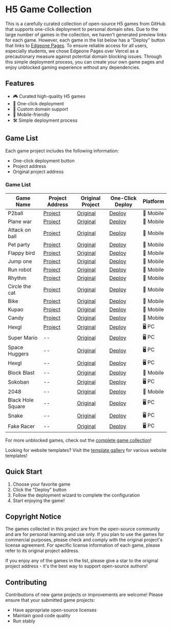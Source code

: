 # H5 Game Collection

This is a carefully curated collection of open-source H5 games from GitHub that supports one-click deployment to personal domain sites. Due to the large number of games in the collection, we haven't generated preview links for each game. However, each game in the list below has a "Deploy" button that links to [Edgeone Pages](https://edgeone.ai/products/pages). To ensure reliable access for all users, especially students, we chose Edgeone Pages over Vercel as a precautionary measure against potential domain blocking issues. Through this simple deployment process, you can create your own game pages and enjoy unblocked gaming experience without any dependencies.

## Features

- 🎮 Curated high-quality H5 games
- 🚀 One-click deployment
- 🔗 Custom domain support
- 📱 Mobile-friendly
- 🛠️ Simple deployment process

## Game List

Each game project includes the following information:
- One-click deployment button
- Project address
- Original project address

### Game List

| Game Name | Project Address | Original Project | One-Click Deploy | Platform |
|-----------|----------------|------------------|-----------------|----------|
| P2ball | [Project](https://github.com/tomcomtang/p2ball) | [Original](https://github.com/channingbreeze/games/tree/master/p2ball) | [Deploy](https://edgeone.ai/pages/new?template=https://github.com/tomcomtang/p2ball&source=tomchild) | 📱 Mobile |
| Plane war | [Project](https://github.com/tomcomtang/planewar) | [Original](https://github.com/channingbreeze/games/tree/master/planewar) | [Deploy](https://edgeone.ai/pages/new?template=https://github.com/tomcomtang/planewar&source=tomchild) | 📱 Mobile |
| Attack on ball | [Project](https://github.com/tomcomtang/attackonball) | [Original](https://github.com/channingbreeze/games/tree/master/attackonball) | [Deploy](https://edgeone.ai/pages/new?template=https://github.com/tomcomtang/attackonball&source=tomchild) |📱 Mobile |
| Pet party | [Project](https://github.com/tomcomtang/petparty) | [Original](https://github.com/channingbreeze/games/tree/master/petparty) | [Deploy](https://edgeone.ai/pages/new?template=https://github.com/tomcomtang/petparty&source=tomchild) | 📱 Mobile |
| Flappy bird | [Project](https://github.com/tomcomtang/flappybird3) | [Original](https://github.com/channingbreeze/games/tree/master/flappybird3) | [Deploy](https://edgeone.ai/pages/new?template=https://github.com/tomcomtang/flappybird3&source=tomchild) | 📱 Mobile |
| Jump one | [Project](https://github.com/tomcomtang/jumpone) | [Original](https://github.com/channingbreeze/games/tree/master/jumpone) | [Deploy](https://edgeone.ai/pages/new?template=https://github.com/tomcomtang/jumpone&source=tomchild) | 📱 Mobile |
| Run robot | [Project](https://github.com/tomcomtang/runrobot) | [Original](https://github.com/channingbreeze/games/tree/master/runrobot) | [Deploy](https://edgeone.ai/pages/new?template=https://github.com/tomcomtang/runrobot&source=tomchild) | 📱 Mobile |
| Rhythm | [Project](https://github.com/tomcomtang/rhythm) | [Original](https://github.com/channingbreeze/games/tree/master/rhythm) | [Deploy](https://edgeone.ai/pages/new?template=https://github.com/tomcomtang/rhythm&source=tomchild) | 📱 Mobile |
| Circle the cat | [Project](https://github.com/tomcomtang/circle-the-cat) | [Original](https://github.com/channingbreeze/games/tree/master/shenjingmao) | [Deploy](https://edgeone.ai/pages/new?template=https://github.com/tomcomtang/circle-the-cat&source=tomchild) | 📱 Mobile |
| Bike | [Project](https://github.com/tomcomtang/bike) | [Original](https://github.com/channingbreeze/games/tree/master/bike) | [Deploy](https://edgeone.ai/pages/new?template=https://github.com/tomcomtang/bike&source=tomchild) | 📱 Mobile |
| Kupao | [Project](https://github.com/tomcomtang/kupao) | [Original](https://github.com/channingbreeze/games/tree/master/kupao) | [Deploy](https://edgeone.ai/pages/new?template=https://github.com/tomcomtang/kupao&source=tomchild) | 📱 Mobile |
| Candy | [Project](https://github.com/tomcomtang/candy) | [Original](https://github.com/channingbreeze/games/tree/master/candy) | [Deploy](https://edgeone.ai/pages/new?template=https://github.com/tomcomtang/candy&source=tomchild) | 📱 Mobile |
| Hexgl | [Project](https://github.com/tomcomtang/hexgl) | [Original](https://github.com/BKcore/HexGL) | [Deploy](https://edgeone.ai/pages/new?template=https://github.com/tomcomtang/hexgl&source=tomchild) | 🖥️ PC |
| Super Mario | -- | [Original](https://github.com/pratishshr/mario-maker) | [Deploy](https://edgeone.ai/pages/new?template=https://github.com/pratishshr/mario-maker) | 🖥️ PC |
| Space Huggers | -- | [Original](https://github.com/killedbyapixel/spacehuggers) | [Deploy](https://edgeone.ai/pages/new?template=https://github.com/killedbyapixel/spacehuggers) | 🖥️ PC |
| Hexgl | -- | [Original](https://github.com/js13kgames/bounce-back) | [Deploy](https://edgeone.ai/pages/new?template=https://github.com/tomcomtang/hexgl) | 🖥️ PC |
| Block Blast | -- | [Original](https://github.com/futzumi/block-blast) | [Deploy](https://edgeone.ai/pages/new?template=https://github.com/futzumi/block-blast) | 📱 Mobile |
| Sokoban | -- | [Original](https://github.com/alliballibaba/sokoban-level-generator) | [Deploy](https://edgeone.ai/pages/new?template=https://github.com/alliballibaba/sokoban-level-generator) | 🖥️ PC |
| 2048 | -- | [Original](https://github.com/gabrielecirulli/2048) | [Deploy](https://edgeone.ai/pages/new?template=https://github.com/gabrielecirulli/2048&project-name=game-2048) | 📱 Mobile |
| Black Hole Square | -- | [Original](https://github.com/quinten/black-hole-square) | [Deploy](https://edgeone.ai/pages/new?template=https://github.com/quinten/black-hole-square&output-directory=./public&build-command=npm%20install) | 🖥️ PC |
| Snake | -- | [Original](https://github.com/rabiroshan/snake_game) | [Deploy](https://edgeone.ai/pages/new?template=https://github.com/rabiroshan/snake_game&output-directory=./docs&project-name=snake-game) | 🖥️ PC |
| Fake Racer | -- | [Original](https://github.com/johnatas-henrique/fake-racer) | [Deploy](https://edgeone.ai/pages/new?template=https://github.com/johnatas-henrique/fake-racer&build-command=npm%20install) | 🖥️ PC |

For more unblocked games, check out the [complete game collection](https://edgeone.ai/pages/games-unblocked?source=tomchild)!

Looking for website templates? Visit the [template gallery](https://edgeone.ai/pages/templates) for various website templates!

## Quick Start

1. Choose your favorite game
2. Click the "Deploy" button
3. Follow the deployment wizard to complete the configuration
4. Start enjoying the game!

## Copyright Notice

The games collected in this project are from the open-source community and are for personal learning and use only. If you plan to use the games for commercial purposes, please check and comply with the original project's license agreement. For specific license information of each game, please refer to its original project address.

If you enjoy any of the games in the list, please give a star to the original project address - it's the best way to support open-source authors!

## Contributing

Contributions of new game projects or improvements are welcome! Please ensure that your submitted game projects:
- Have appropriate open-source licenses
- Maintain good code quality
- Run stably
